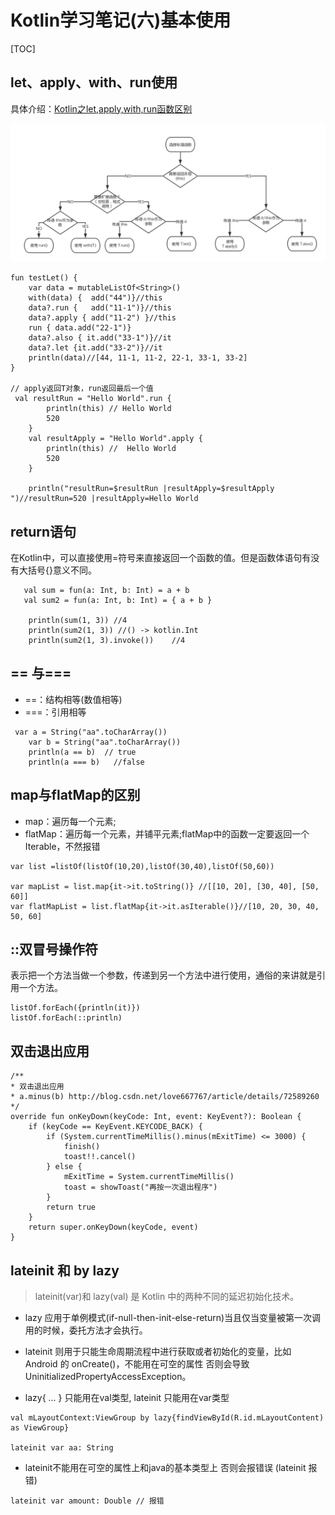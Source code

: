# Kotlin学习笔记(六)基本使用

[TOC]

## let、apply、with、run使用
具体介绍：[Kotlin之let,apply,with,run函数区别](https://blog.csdn.net/guijiaoba/article/details/78975011)


![img](https://github.com/liuhea/DevNote/blob/master/Kotlin/res/kotlin-let_apply_run.png?raw=true)


```
fun testLet() {
    var data = mutableListOf<String>()
    with(data) {  add("44")}//this
    data?.run {   add("11-1")}//this 
    data?.apply { add("11-2") }//this
    run { data.add("22-1")}
    data?.also { it.add("33-1")}//it
    data?.let {it.add("33-2")}//it
    println(data)//[44, 11-1, 11-2, 22-1, 33-1, 33-2]
}

// apply返回T对象，run返回最后一个值
 val resultRun = "Hello World".run {
        println(this) // Hello World
        520
    }
    val resultApply = "Hello World".apply {
        println(this) //  Hello World
        520
    }

    println("resultRun=$resultRun |resultApply=$resultApply ")//resultRun=520 |resultApply=Hello World 
```

##  return语句
在Kotlin中，可以直接使用=符号来直接返回一个函数的值。但是函数体语句有没有大括号{}意义不同。
```
   val sum = fun(a: Int, b: Int) = a + b
   val sum2 = fun(a: Int, b: Int) = { a + b }

    println(sum(1, 3)) //4
    println(sum2(1, 3)) //() -> kotlin.Int
    println(sum2(1, 3).invoke())    //4
```
##  == 与===

- ==：结构相等(数值相等)
- ===：引用相等
```
 var a = String("aa".toCharArray())
    var b = String("aa".toCharArray())
    println(a == b)  // true
    println(a === b)   //false
```

## map与flatMap的区别
- map：遍历每一个元素;
- flatMap：遍历每一个元素，并铺平元素;flatMap中的函数一定要返回一个Iterable，不然报错

```
var list =listOf(listOf(10,20),listOf(30,40),listOf(50,60))

var mapList = list.map{it->it.toString()} //[[10, 20], [30, 40], [50, 60]]
var flatMapList = list.flatMap{it->it.asIterable()}//[10, 20, 30, 40, 50, 60]

```
## ::双冒号操作符

表示把一个方法当做一个参数，传递到另一个方法中进行使用，通俗的来讲就是引用一个方法。
```
listOf.forEach({println(it)})
listOf.forEach(::println) 
```
## 双击退出应用

```
/**
* 双击退出应用
* a.minus(b) http://blog.csdn.net/love667767/article/details/72589260
*/
override fun onKeyDown(keyCode: Int, event: KeyEvent?): Boolean {
    if (keyCode == KeyEvent.KEYCODE_BACK) {
        if (System.currentTimeMillis().minus(mExitTime) <= 3000) {
            finish()
            toast!!.cancel()
        } else {
            mExitTime = System.currentTimeMillis()
            toast = showToast("再按一次退出程序")
        }
        return true
    }
    return super.onKeyDown(keyCode, event)
}
```

## lateinit 和 by lazy

> lateinit(var)和 lazy(val) 是 Kotlin 中的两种不同的延迟初始化技术。

* lazy 应用于单例模式(if-null-then-init-else-return)当且仅当变量被第一次调用的时候，委托方法才会执行。
* lateinit 则用于只能生命周期流程中进行获取或者初始化的变量，比如 Android 的 onCreate()，不能用在可空的属性  否则会导致 UninitializedPropertyAccessException。

* lazy{  ...  } 只能用在val类型, lateinit 只能用在var类型


```
val mLayoutContext:ViewGroup by lazy{findViewById(R.id.mLayoutContent) as ViewGroup}

lateinit var aa: String
```
* lateinit不能用在可空的属性上和java的基本类型上  否则会报错误 (lateinit 报错) 


```
lateinit var amount: Double // 报错
```
